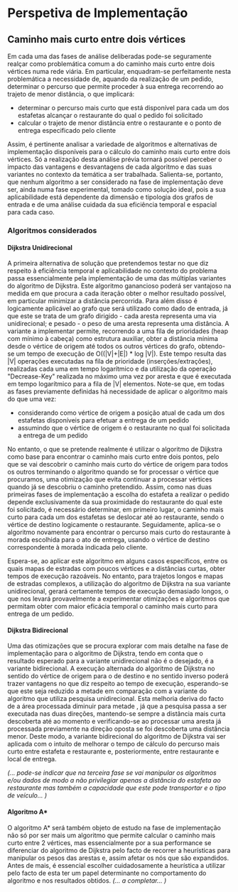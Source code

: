 # Perspetiva de Implementação
 
## Caminho mais curto entre dois vértices
 
Em cada uma das fases de análise deliberadas pode-se seguramente realçar como problemática comum a do caminho mais curto entre dois vértices numa rede viária. Em particular, enquadram-se perfeitamente nesta problemática a necessidade de, aquando da realização de um pedido, determinar o percurso que permite proceder à sua entrega recorrendo ao trajeto de menor distância, o que implicará:
- determinar o percurso mais curto que está disponível para cada um dos estafetas alcançar o restaurante do qual o pedido foi solicitado
- calcular o trajeto de menor distância entre o restaurante e o ponto de entrega especificado pelo cliente
 
Assim, é pertinente analisar a variedade de algoritmos e alternativas de implementação disponíveis para o cálculo do caminho mais curto entre dois vértices. Só a realização desta análise prévia tornará possível perceber o impacto das vantagens e desvantagens de cada algoritmo e das suas variantes no contexto da temática a ser trabalhada.
Salienta-se, portanto, que nenhum algoritmo a ser considerado na fase de implementação deve ser, ainda numa fase experimental, tomado como solução ideal, pois a sua aplicabilidade está dependente da dimensão e tipologia dos grafos de entrada e de uma análise cuidada da sua eficiência temporal e espacial para cada caso.
 
###  Algoritmos considerados
 
#### Dijkstra Unidirecional
 
A primeira alternativa de solução que pretendemos testar no que diz respeito à eficiência temporal e aplicabilidade no contexto do problema passa essencialmente pela implementação de uma das múltiplas variantes do algoritmo de Dijkstra.
Este algoritmo ganancioso poderá ser vantajoso na medida em que procura a cada iteração obter o melhor resultado possível, em particular minimizar a distância percorrida. Para além disso é logicamente aplicável ao grafo que será utilizado como dado de entrada, já que este se trata de um grafo dirigido - cada aresta representa uma via unidirecional; e pesado - o peso de uma aresta representa uma distância.
A variante a implementar permite, recorrendo a uma fila de prioridades (heap com mínimo à cabeça) como estrutura auxiliar, obter a distância mínima desde o vértice de origem até todos os outros vértices do grafo, obtendo-se um tempo de execução de O((|V|+|E|) * log |V|). Este tempo resulta das |V| operações executadas na fila de prioridade (inserções/extrações), realizadas cada uma em tempo logarítmico e da utilização da operação "Decrease-Key" realizada no máximo uma vez por aresta e que é executada em tempo logarítmico para a fila de |V| elementos.
Note-se que, em todas as fases previamente definidas há necessidade de aplicar o algoritmo mais do que uma vez:
- considerando como vértice de origem a posição atual de cada um dos estafetas disponíveis para efetuar a entrega de um pedido
- assumindo que o vértice de origem é o restaurante no qual foi solicitada a entrega de um pedido
 
No entanto, o que se pretende realmente é utilizar o algoritmo de Dijkstra como base para encontrar o caminho mais curto entre dois pontos, pelo que se vai descobrir o caminho mais curto do vértice de origem para todos os outros terminando o algoritmo quando se for processar o vértice que procuramos, uma otimização que evita continuar a processar vértices quando já se descobriu o caminho pretendido.
Assim, como nas duas primeiras fases de implementação a escolha do estafeta a realizar o pedido depende exclusivamente da sua proximidade do restaurante do qual este foi solicitado, é necessário determinar, em primeiro lugar, o caminho mais curto para cada um dos estafetas se deslocar até ao restaurante, sendo o vértice de destino logicamente o restaurante. Seguidamente, aplica-se o algoritmo novamente para encontrar o percurso mais curto do restaurante à morada escolhida para o ato de entrega, usando o vértice de destino correspondente à morada indicada pelo cliente.
 
Espera-se, ao aplicar este algoritmo em alguns casos específicos, entre os quais mapas de estradas com poucos vértices e a distâncias curtas, obter tempos de execução razoáveis. No entanto, para trajetos longos e mapas de estradas complexos, a utilização do algoritmo de Dijkstra na sua variante unidirecional, gerará certamente tempos de execução demasiado longos, o que nos levará provavelmente a experimentar otimizações e algoritmos que permitam obter com maior eficácia temporal o caminho mais curto para entrega de um pedido.
 
#### Dijkstra Bidirecional
 
Uma das otimizações que se procura explorar com mais detalhe na fase de implementação para o algoritmo de Dijkstra, tendo em conta que o resultado esperado para a variante unidirecional não é o desejado, é a variante bidirecional. A execução alternada do algoritmo de Dijkstra no sentido do vértice de origem para o de destino e no sentido inverso poderá trazer vantagens no que diz respeito ao tempo de execução, esperando-se que este seja reduzido a metade em comparação com a variante do algoritmo que utiliza pesquisa unidirecional.
Esta melhoria deriva do facto de a área processada diminuir para metade , já que a pesquisa passa a ser executada nas duas direções, mantendo-se sempre a distância mais curta descoberta até ao momento e verificando-se ao processar uma aresta já processada previamente na direção oposta se foi descoberta uma distância menor.
Deste modo, a variante bidirecional do algoritmo de Dijkstra vai ser aplicada com o intuito de melhorar o tempo de cálculo do percurso mais curto entre estafeta e restaurante e, posteriormente, entre restaurante e local de entrega.
 
 
*(... pode-se indicar que na terceira fase se vai manipular os algoritmos e/ou dados de modo a não privilegiar apenas a distância do estafeta ao restaurante mas também a capacidade que este pode transportar e o tipo de veículo... )*
 
#### Algoritmo A*
 
O algoritmo A* será também objeto de estudo na fase de implementação não só por ser mais um algoritmo que permite calcular o caminho mais curto entre 2 vértices, mas essencialmente por a sua performance se diferenciar do algoritmo de Dijkstra pelo facto de recorrer a heurísticas para manipular os pesos das arestas e, assim afetar os nós que são expandidos.
Antes de mais, é essencial escolher cuidadosamente a heurística a utilizar pelo facto de esta ter um papel determinante no comportamento do algoritmo e nos resultados obtidos.
*(... a completar... )*